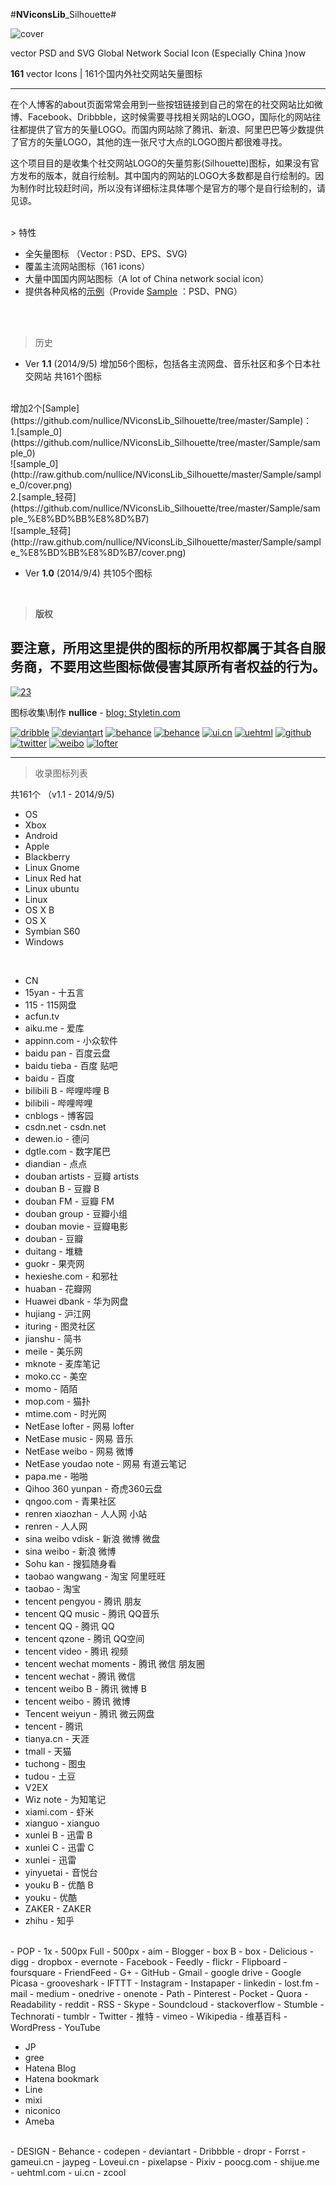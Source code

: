 #**NViconsLib**_Silhouette#
 
![cover](http://raw.github.com/nullice/NViconsLib_Silhouette/master/cover/github_cover1.png)

vector PSD and SVG Global Network Social Icon (Especially China )now

**161** vector Icons  | 161个国内外社交网站矢量图标

----

在个人博客的about页面常常会用到一些按钮链接到自己的常在的社交网站比如微博、Facebook、Dribbble，这时候需要寻找相关网站的LOGO，国际化的网站往往都提供了官方的矢量LOGO。而国内网站除了腾讯、新浪、阿里巴巴等少数提供了官方的矢量LOGO，其他的连一张尺寸大点的LOGO图片都很难寻找。


这个项目目的是收集个社交网站LOGO的矢量剪影(Silhouette)图标，如果没有官方发布的版本，就自行绘制。其中国内的网站的LOGO大多数都是自行绘制的。因为制作时比较赶时间，所以没有详细标注具体哪个是官方的哪个是自行绘制的，请见谅。

<BR/>
> 特性

 - 全矢量图标  （Vector : PSD、EPS、SVG)
 - 覆盖主流网站图标（161 icons）
 - 大量中国国内网站图标（A lot of China network social icon）
 - 提供各种风格的[示例](https://github.com/nullice/NViconsLib_Silhouette/tree/master/Sample)（Provide [Sample](https://github.com/nullice/NViconsLib_Silhouette/tree/master/Sample) ：PSD、PNG）
 
 <br/>
 <BR/>

>历史

 - Ver **1.1** (2014/9/5)
 增加56个图标，包括各主流网盘、音乐社区和多个日本社交网站
共161个图标
<br/>
增加2个[Sample](https://github.com/nullice/NViconsLib_Silhouette/tree/master/Sample)：
<BR/>
1.[sample_0](https://github.com/nullice/NViconsLib_Silhouette/tree/master/Sample/sample_0)
<BR/>
![sample_0](http://raw.github.com/nullice/NViconsLib_Silhouette/master/Sample/sample_0/cover.png)
<BR/>
2.[sample_轻荷](https://github.com/nullice/NViconsLib_Silhouette/tree/master/Sample/sample_%E8%BD%BB%E8%8D%B7)
<BR/>
![sample_轻荷](http://raw.github.com/nullice/NViconsLib_Silhouette/master/Sample/sample_%E8%BD%BB%E8%8D%B7/cover.png)

<BR/>

 - Ver **1.0** (2014/9/4)
 共105个图标
 
<BR/>

>**版权**

要注意，所用这里提供的图标的所用权都属于其各自服务商，不要用这些图标做侵害其原所有者权益的行为。
<BR/>
----------

[![23](https://i.creativecommons.org/l/by/4.0/88x31.png)](http://creativecommons.org/licenses/by/4.0/)

图标收集\制作 **nullice** - [blog: Styletin.com](http://Styletin.com)

[![dribble](https://github.com/nullice/NViconsLib_Silhouette/raw/master/Sample/sample_0/32px/sample_O_399.png)](https://dribbble.com/nullice) [![deviantart](https://github.com/nullice/NViconsLib_Silhouette/raw/master/Sample/sample_0/32px/sample_O_397.png)](http://nullice.deviantart.com/) [![behance](https://github.com/nullice/NViconsLib_Silhouette/raw/master/Sample/sample_0/32px/sample_O_401.png)](https://www.behance.net/nullice) [![behance](https://github.com/nullice/NViconsLib_Silhouette/raw/master/Sample/sample_0/32px/sample_O_403.png)](https://jypg.net/nullice) [![ui.cn](https://github.com/nullice/NViconsLib_Silhouette/raw/master/Sample/sample_0/32px/sample_O_405.png)](http://www.ui.cn/user.php?id=100796) [![uehtml](https://github.com/nullice/NViconsLib_Silhouette/raw/master/Sample/sample_0/32px/sample_O_437.png)](http://www.uehtml.com/user/12911/) [![github](https://github.com/nullice/NViconsLib_Silhouette/raw/master/Sample/sample_0/32px/sample_O_453.png)](https://github.com/nullice) [![twitter](https://github.com/nullice/NViconsLib_Silhouette/raw/master/Sample/sample_0/32px/sample_O_617.png)](https://twitter.com/nullice) [![weibo](https://github.com/nullice/NViconsLib_Silhouette/raw/master/Sample/sample_0/32px/sample_O_267.png)](http://weibo.com/nullice) [![lofter](https://github.com/nullice/NViconsLib_Silhouette/raw/master/Sample/sample_0/32px/sample_O_109.png)](http://www.lofter.com/notice/nullice) 



----------





> 收录图标列表 

共161个 （v1.1 - 2014/9/5)

 - OS 
  - Xbox 
  - Android 
  - Apple 
  - Blackberry 
  - Linux  Gnome 
  - Linux Red hat 
  - Linux ubuntu 
  - Linux 
  - OS X B 
  - OS X 
  - Symbian S60 
  - Windows
<BR />

 - CN
  - 15yan - 十五言
  - 115 - 115网盘
  - acfun.tv
  - aiku.me - 爱库
  - appinn.com - 小众软件
  - baidu pan - 百度云盘
  - baidu tieba - 百度 贴吧
  - baidu - 百度
  - bilibili B - 哔哩哔哩 B
  - bilibili - 哔哩哔哩
  - cnblogs - 博客园
  - csdn.net - csdn.net
  - dewen.io - 德问
  - dgtle.com - 数字尾巴
  - diandian - 点点
  - douban artists - 豆瓣 artists
  - douban B - 豆瓣 B
  - douban FM - 豆瓣 FM
  - douban group - 豆瓣小组
  - douban movie - 豆瓣电影
  - douban - 豆瓣
  - duitang - 堆糖
  - guokr - 果壳网
  - hexieshe.com - 和邪社
  - huaban - 花瓣网
  - Huawei dbank - 华为网盘
  - hujiang - 沪江网
  - ituring - 图灵社区
  - jianshu - 简书
  - meile - 美乐网
  - mknote - 麦库笔记
  - moko.cc - 美空
  - momo - 陌陌
  - mop.com - 猫扑
  - mtime.com - 时光网
  - NetEase lofter - 网易 lofter
  - NetEase music - 网易 音乐
  - NetEase weibo - 网易 微博
  - NetEase youdao note - 网易 有道云笔记
  - papa.me - 啪啪
  - Qihoo 360 yunpan -  奇虎360云盘
  - qngoo.com - 青果社区
  - renren xiaozhan - 人人网 小站
  - renren - 人人网
  - sina weibo vdisk - 新浪 微博 微盘
  - sina weibo - 新浪 微博
  - Sohu kan - 搜狐随身看
  - taobao wangwang - 淘宝 阿里旺旺
  - taobao - 淘宝
  - tencent pengyou - 腾讯 朋友
  - tencent QQ music - 腾讯 QQ音乐
  - tencent QQ - 腾讯 QQ
  - tencent qzone - 腾讯 QQ空间
  - tencent video  - 腾讯 视频
  - tencent wechat moments - 腾讯 微信 朋友圈
  - tencent wechat - 腾讯 微信
  - tencent weibo B - 腾讯 微博 B
  - tencent weibo - 腾讯 微博
  - Tencent weiyun - 腾讯 微云网盘
  - tencent - 腾讯
  - tianya.cn - 天涯
  - tmall - 天猫
  - tuchong - 图虫
  - tudou - 土豆
  - V2EX
  - Wiz note - 为知笔记
  - xiami.com - 虾米
  - xianguo - xianguo
  - xunlei B - 迅雷 B
  - xunlei C - 迅雷 C
  - xunlei - 迅雷
  - yinyuetai - 音悦台
  - youku B - 优酷 B
  - youku - 优酷
  - ZAKER - ZAKER
  - zhihu - 知乎
<br/>
 - POP 
  - 1x 
  - 500px Full 
  - 500px 
  - aim 
  - Blogger 
  - box B 
  - box 
  - Delicious 
  - digg 
  - dropbox 
  - evernote 
  - Facebook  
  - Feedly 
  - flickr 
  - Flipboard 
  - foursquare 
  - FriendFeed 
  - G+ 
  - GitHub 
  - Gmail 
  - google drive 
  - Google Picasa 
  - grooveshark 
  - IFTTT 
  - Instagram 
  - Instapaper 
  - linkedin 
  - lost.fm 
  - mail 
  - medium 
  - onedrive  
  - onenote 
  - Path 
  - Pinterest 
  - Pocket 
  - Quora 
  - Readability 
  - reddit 
  - RSS 
  - Skype 
  - Soundcloud 
  - stackoverflow 
  - Stumble 
  - Technorati 
  - tumblr 
  - Twitter - 推特
  - vimeo
  - Wikipedia - 维基百科
  - WordPress
  - YouTube
 <br />

 - JP
  - gree 
  - Hatena Blog 
  - Hatena bookmark 
  - Line 
  - mixi 
  - niconico 
  - Ameba 
 
 <br />
 - DESIGN
  - Behance 
  - codepen 
  - deviantart  
  - Dribbble 
  - dropr 
  - Forrst 
  - gameui.cn 
  - jaypeg 
  - Loveui.cn 
  - pixelapse 
  - Pixiv 
  - poocg.com 
  - shijue.me 
  - uehtml.com 
  - ui.cn 
  - zcool 
